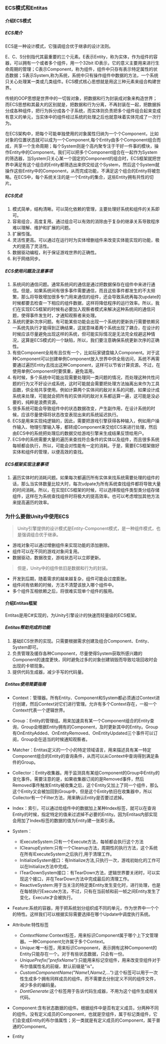 ### ECS模式和Entitas

#### 介绍ECS模式
##### ECS简介 
ECS是一种设计模式，它强调组合优于继承的设计法则。 

E、C、S分别指代其最重要的三个元素。E表示Entity，称为实体，作为组件的容器，可以拥有一个或者多个组件，用一个32bit ID表示，它的意义主要用来进行生命周期的管理；C表示Component，称为组件，组件中只存有表示特定属性的状态数据；S表示System,称为系统，系统中只有操作组件中数据的方法，一个系统只关心处理某一类或几类组件。ECS模式核心思想就是用这三种元素来组合构建世界。

传统的OOP思想是世界中的一切皆对象，把数据和行为封装成对象来构造世界；而ECS思想和其最大的区别就是，把数据和行为分离，不再封装在一起，把数据拆分成各种组件，把行为拆分成各个子系统，而实体则负责把多个组件组合起来变成有意义的单元，当实体中的组件经过系统的处理之后也就意味着实体完成了一次行为。

在ECS架构中，把每个可能单独使用的对象属性归纳为一个个Component，比如对象的位置状态就可以成为一个Component,每个Entity由多个Component组合而成，共享一个生命周期；每个System则是个高内聚专注于干好一件事的模块，操作Entity中的Component。我们可以把多个Component组合在一起作为System的筛选器，当System只关心某一个固定的Component的组合时，ECS框架就把世界中满足有这个组合的Entity都筛选出来供交给这个System，然后这个System就操作这些Entity中的Component，从而完成功能，不满足这个组合的Entity将被忽略。在ECS中，每个系统关注的是一个Entity的集合，这些Entity拥有共性的切片。
##### ECS优点
1. 模式简单，结构清晰。可以简化依赖的管理，主要处理好系统和组件的关系即可。
2. 容易组合，高度复用。通过组合可以有效的消除由于复杂的继承关系导致程序难以理解、维护和扩展的问题。
3. 扩展性强。
4. 灵活性更高。可以通过在运行时为实体增删组件来改变实体能实现的功能，极大的提高了灵活性。
5. 数据驱动编程，利于保证游戏世界的正确性。
6. 利于网络同步。
##### ECS使用问题及注意事项
1. 系统间的通信问题。通常系统间的通信是通过把数据保存在组件中来进行通信。但是，如果系统间有很多事件需要通信，而且这些事件都发生的不太频繁，那么将导致增加很多专门用来通信的组件，还会导致系统再每次update的时候都要去检查一下相应的组件数据，这样将降低程序的运行效率。所以，我们在实现ECS框架的时候有必要加入观察者模式来解决这种系统间的通信问题，使得事件发生时，才通知观察者来处理。
2. 系统的更新次序问题。有可能某些功能会出现一个系统的更新执行需要依赖另一系统先执行才能得到正确结果，这就意味着两个系统出现了耦合，在设计的时候应该尽量避免出现这样的系统，但可能实际情况是无法完全规避这种情况，这算是ECS模式的一个缺陷，所以，我们要注意确保系统更新次序的正确性。
3. 有些Component全局有且仅有一个，比如玩家键盘输入Component。对于这种Component可以创建单例Component放入世界中供全局访问，系统不再需要通过遍历Entity去找出这种Component，这样可以节省计算资源。不过，在使用单例Component时要慎重，避免滥用。
4. 有时候，多个系统中可能出现需要处理同一类问题的情况，而处理这种共性问题的行为又不好设计成系统，这时可能就会需要把处理方法抽离出来作为工具函数，供全局共享使用。例如计算两个实体间的敌对关系的问题，如果设计成系统来处理，可能就会把所有的实体间的敌对关系都运算一遍，这可能是没必要的，纯粹是浪费资源。
5. 很多系统可能会导致组件中的状态数据改变，产生副作用，在设计系统的时候，应该尽量使得将状态改变表现出来的系统延迟执行。
6. ECS是用来实现纯逻辑的，因此，需要把游戏引擎获得各种输入，例如用户操作输入、物理引擎输入等，都转成Component来交给ECS来进行处理，然后由ECS中的系统把处理后的数据交给游戏引擎来生成结果反馈给用户。
7. ECS中的系统需要大量的遍历来查找符合条件的实体以及组件，而且很多系统每帧都会执行，所以，可能会对性能有一定的消耗。于是，需要ECS框架做好实体和组件的管理，以便高效的查找。
##### ECS框架实现注意事项
1. 遍历实体时的消耗问题。如果每次都遍历所有实体来找系统需要处理的组件的话，那么当实体数量比较大时，每次udpate为所有系统查找组件都将导致大量的时间消耗。所以，在实现ECS框架的时候，可以选择按组件类型类分组存储组件，这样在为系统查找组件时将极大的提高效率。也可以考虑增加其他方法来提高遍历的效率。
### 为什么要做Unity中使用ECS
>Unity引擎提供的设计模式是Entity-Component模式，是一种组件模式，也是强调组合优于继承。
  - 游戏对象可以通过增删组件来实现功能的添加删除。
  - 组件可以在不同的游戏对象间复用。
  - 数据驱动，数据改变，游戏状态可以立即更新。

>但是，Unity中的组件依旧是数据和行为的封装。
  - 开发到后期，随着需求的越来越复杂，组件可能会过度膨胀。
  - 组件间有依赖的时候，方法不清楚该放入哪个组件中。
  - 多个组件互相依赖之后，将很难实现单个组件的服用。
#### 介绍Entitas框架
Entitas是用C#实现的，为Unity引擎设计的快速而轻量级的ECS框架。
##### Entitas帮助完成的功能
1. 基础ECS世界的实现。只需要根据需求创建及组合Component、Entity、System即可。
2. 负责管理及缓存各种Component，尽量使得System获取所感兴趣的Component的速度更快，同时避免过多的对象创建销毁而导致垃圾回收时会出现的卡顿现象。
3. 提供代码生成器，减少手写的代码量。
##### Entitas使用简要指南
* Context：管理器。所有Entity、Component和System都必须通过Context进行创建，然后Context对它们进行管理。允许有多个Context存在，一般一个Context代表一个逻辑世界。
* Group：Entity的管理组。用来加速具有某一个Component组合的Entity查询，Group会根据Entity拥有的Component，及时更新其中的Entity。Group有OnEntityAdded、OnEntityRemoved、OnEntityUpdated三个事件可以订阅，Group会在适当的时候通知观察者。
* Matcher：Entitas定义的一个小的特定领域语言，用来描述具有某一特定Component组合的Entity的查询条件，从而可以从Context中查询得到满足条件的Group。
* Collector：Entity收集器。用于监测具有某组Component的Group中Entity的变化事件。需要注意的是，如果收集器订阅的是Removed事件，然后Removed事件触发Entity被收集之后，这个Entity又加上了同一个组件，那么这个Entity又会被加回到Group中，但是这个Entity依旧在收集器中，所以Collector有一个Filter方法，用来确认Entity是否要过滤掉。
* Index：索引，可以通过给组件中的数据加上某种Index标签，就可以在查询Entity的时候，指定特定的值来过滤掉不必要的Entity。因为Entitas内部实现会用加了Index标签的数据的值为Entity建一张索引表。
* System：
  - IExecuteSystem:只有一个Execute方法，每帧都会执行这个方法
  - ICleanupEystem:只有一个Cleanup方法，周期性的执行方法，这个系统在所有IExecuteSystem之后执行,用于清理工作。
  - InitializeSystem接口：有Initialize方法,只执行一次，游戏初始化的工作可以在Initialize方法中完成。
  - ITearDownSystem接口：有TearDown方法，逻辑世界要关闭时，可以实现这个接口，并在TearDown方法中完成最后的清理工作。
  - ReactiveSystem:用于当关注的特定类Entity发生变化时，进行处理，也是在每帧执行Execute方法，不过，只有在当前帧和前一帧之间Entity发生了变化，Execute才会被执行。
    
* Feature:系统的容器，用于把系统划分组织成不同的单元，作为世界中一个个的特性。这样我们可以根据实际需要选择在哪个Update中调度执行系统。
* Attribute:特性标签
  - *ContextName*:Context标签，用来标识Component属于哪个上下文管理器。一种Component允许属于多个Context。
  - *Unique*:唯一标签，用来标识Component，表示拥有这种Component的Entity只能存在一个。对于有些状态数据，只会有一份。
  - *UniquePrefix("prefixName")*:只能用来标记空组件，用来改变空组件对于布尔值属性名的前缀，默认前缀是"is"。
  - *CustomComponentName("Name1,Name2,...")*:这个标签可以用于一次性生成多个拥有同样成员的组件。而不需要去分别定义不同的组件文件，减少多余的编码量。
  - *DontGenerate*:这个标签用于告诉代码生成器，不用为这个组件生成相关代码。
* Component:含有状态数据的组件。根据组件中是否有定义成员，分两种不同的组件。没有定义成员的Component，也就是空组件，属于标记类组件，它们会变成Entity的布尔值属性；另一类就是有定义成员的Component，属于普通的Component。
* Entity
